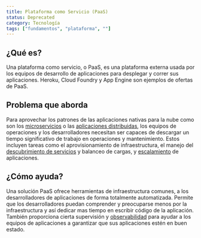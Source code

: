 ```yaml
---
title: Plataforma como Servicio (PaaS)
status: Deprecated
category: Tecnología
tags: ["fundamentos", "plataforma", ""]
---
```


## ¿Qué es?

Una plataforma como servicio, o PaaS, es una plataforma externa usada por los equipos de desarrollo de aplicaciones para desplegar y correr sus aplicaciones.
Heroku, Cloud Foundry y App Engine son ejemplos de ofertas de PaaS.

## Problema que aborda

Para aprovechar los patrones de las aplicaciones nativas para la nube como son los [microservicios](/es/microservices/) o las [aplicaciones distribuidas](/es/distributed-apps/),
los equipos de operaciones y los desarrolladores necesitan ser capaces de descargar un tiempo significativo de trabajo en operaciones y mantenimiento.
Estos incluyen tareas como el aprovisionamiento de infraestructura,
el manejo del [descubrimiento de servicios](/es/service-discovery/) y balanceo de cargas, y [escalamiento](/es/scalability/) de aplicaciones.

## ¿Cómo ayuda?

Una solución PaaS ofrece herramientas de infraestructura comunes, a los desarrolladores de aplicaciones de forma totalmente automatizada.
Permite que los desarrolladores puedan comprender y preocuparse menos por la infraestructura y así dedicar mas tiempo en escribir código de la aplicación.
También proporciona cierta supervisión y [observabilidad](/es/observability/) para ayudar a los equipos de aplicaciones a garantizar que sus aplicaciones estén en buen estado.
